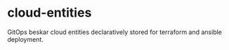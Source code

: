 # cloud-entities
GitOps beskar cloud entities declaratively stored for terraform and ansible deployment.

